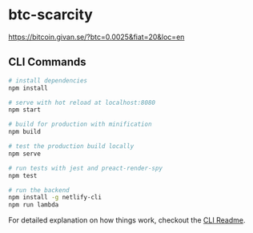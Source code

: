 # btc-scarcity

https://bitcoin.givan.se/?btc=0.0025&fiat=20&loc=en

## CLI Commands

``` bash
# install dependencies
npm install

# serve with hot reload at localhost:8080
npm start

# build for production with minification
npm build

# test the production build locally
npm serve

# run tests with jest and preact-render-spy 
npm test

# run the backend
npm install -g netlify-cli
npm run lambda
```

For detailed explanation on how things work, checkout the [CLI Readme](https://github.com/developit/preact-cli/blob/master/README.md).
